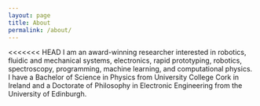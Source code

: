 ```yaml
---
layout: page
title: About
permalink: /about/
---
```


<<<<<<< HEAD
I am an award-winning researcher interested in robotics, fluidic and mechanical systems, electronics, rapid prototyping, robotics, spectroscopy, programming, machine learning, and computational physics. I have a Bachelor of Science in Physics from University College Cork in Ireland and a Doctorate of Philosophy in Electronic Engineering from the University of Edinburgh.
